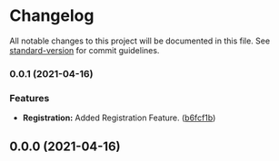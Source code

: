# Changelog

All notable changes to this project will be documented in this file. See [standard-version](https://github.com/conventional-changelog/standard-version) for commit guidelines.

### 0.0.1 (2021-04-16)


### Features

* **Registration:** Added Registration Feature. ([b6fcf1b](https://github.com/GuillemPallares/IdentityServer4-AspNetCoreIdentity.Template/commit/b6fcf1b3a49fc1304a2e6f98cdb6313a19144c44))

## 0.0.0 (2021-04-16)
